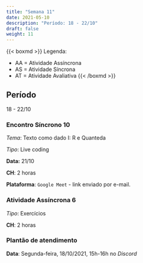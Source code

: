 ```yaml
---
title: "Semana 11"
date: 2021-05-10
description: "Período: 18 - 22/10"
draft: false
weight: 11
---
```


{{< boxmd >}}
Legenda: 
- AA = Atividade Assíncrona
- AS = Atividade Síncrona
- AT = Atividade Avaliativa
{{< /boxmd >}}

## Período

18 - 22/10

### Encontro Síncrono 10

*Tema*: Texto como dado I: R e Quanteda

*Tipo*: Live coding 

**Data:** 21/10

**CH**: 2 horas

**Plataforma**: `Google Meet` - link enviado por e-mail.

### Atividade Assíncrona 6

*Tipo*: Exercícios

**CH**: 2 horas

### Plantão de atendimento

**Data**: Segunda-feira, 18/10/2021, 15h-16h no *Discord*